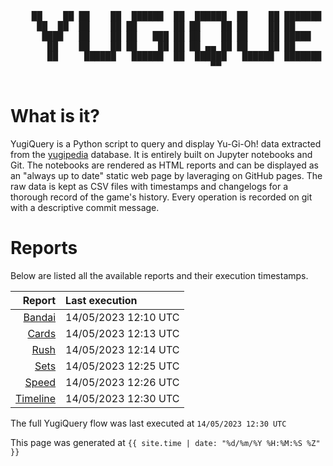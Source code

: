 <div align='center'>
    <pre>
    <br>
    ██    ██ ██    ██  ██████  ██  ██████  ██    ██ ███████ ██████  ██    ██ 
     ██  ██  ██    ██ ██       ██ ██    ██ ██    ██ ██      ██   ██  ██  ██  
      ████   ██    ██ ██   ███ ██ ██    ██ ██    ██ █████   ██████    ████   
       ██    ██    ██ ██    ██ ██ ██ ▄▄ ██ ██    ██ ██      ██   ██    ██    
       ██     ██████   ██████  ██  ██████   ██████  ███████ ██   ██    ██    
                                      ▀▀                                     
    </pre>
</div>

# What is it?

YugiQuery is a Python script to query and display Yu-Gi-Oh! data extracted from the [yugipedia](http://yugipedia.com) database. It is entirely built on Jupyter notebooks and Git. The notebooks are rendered as HTML reports and can be displayed as an "always up to date" static web page by laveraging on GitHub pages. The raw data is kept as CSV files with timestamps and changelogs for a thorough record of the game's history. Every operation is recorded on git with a descriptive commit message. 

# Reports

Below are listed all the available reports and their execution timestamps. 

|                    Report | Last execution       |
| -------------------------:|:-------------------- |
| [Bandai](Bandai.html) | 14/05/2023 12:10 UTC |
| [Cards](Cards.html) | 14/05/2023 12:13 UTC |
| [Rush](Rush.html) | 14/05/2023 12:14 UTC |
| [Sets](Sets.html) | 14/05/2023 12:25 UTC |
| [Speed](Speed.html) | 14/05/2023 12:26 UTC |
| [Timeline](Timeline.html) | 14/05/2023 12:30 UTC |


The full YugiQuery flow was last executed at `14/05/2023 12:30 UTC`

This page was generated at `{{ site.time | date: "%d/%m/%Y %H:%M:%S %Z" }}`
